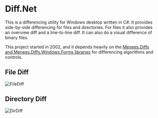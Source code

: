 # Diff.Net

This is a differencing utility for Windows desktop written in C#.  It provides side-by-side differencing for files and directories.  For files it also provides an overview diff and a line-to-line diff.  It can also do a visual difference of binary files.

This project started in 2002, and it depends heavily on the [Menees.Diffs and Menees.Diffs.Windows.Forms libraries](https://github.com/bmenees/Libraries) for differencing algorithms and controls.

## File Diff

![FileDiff](http://www.menees.com/Images/FileDiffScreen.png)

## Directory Diff

![DirDiff](http://www.menees.com/Images/DirDiffScreen.png)